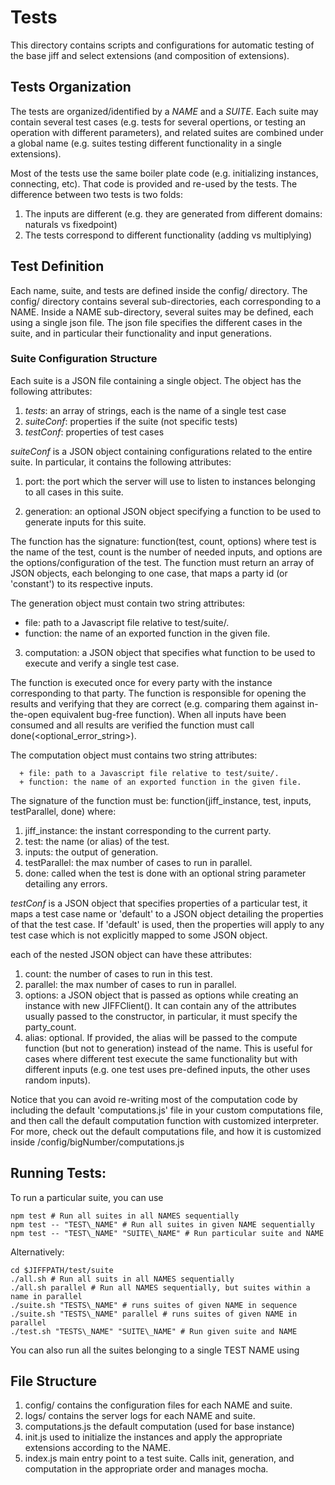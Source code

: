# Tests

This directory contains scripts and configurations for automatic testing of the base jiff 
and select extensions (and composition of extensions).

## Tests Organization

The tests are organized/identified by a *NAME* and a *SUITE*. Each suite may contain several
test cases (e.g. tests for several opertions, or testing an operation with different
parameters), and related suites are combined under a global name (e.g. suites testing different
functionality in a single extensions).

Most of the tests use the same boiler plate code (e.g. initializing instances, connecting, etc).
That code is provided and re-used by the tests. The difference between two tests is two folds:
1. The inputs are different (e.g. they are generated from different domains: naturals vs fixedpoint)
2. The tests correspond to different functionality (adding vs multiplying)

## Test Definition

Each name, suite, and tests are defined inside the config/ directory.
The config/ directory contains several sub-directories, each corresponding to a NAME.
Inside a NAME sub-directory, several suites may be defined, each using a single json file.
The json file specifies the different cases in the suite, and in particular their functionality
and input generations.

### Suite Configuration Structure

Each suite is a JSON file containing a single object. The object has the following attributes:
1. *tests*: an array of strings, each is the name of a single test case
2. *suiteConf*: properties if the suite (not specific tests)
3. *testConf*: properties of test cases

*suiteConf* is a JSON object containing configurations related to the entire suite. In particular,
it contains the following attributes:
1. port: the port which the server will use to listen to instances belonging to all cases in this suite.

2. generation: an optional JSON object specifying a function to be used to generate inputs for this suite.

 The function has the signature: function(test, count, options) where test is the name of the test, count
 is the number of needed inputs, and options are the options/configuration of the test. The function must
 return an array of JSON objects, each belonging to one case, that maps a party id (or 'constant') to its
 respective inputs.

 The generation object must contain two string attributes:
   * file: path to a Javascript file relative to test/suite/. 
   * function: the name of an exported function in the given file.

3. computation: a JSON object that specifies what function to be used to execute and verify a single test
case.

 The function is executed once for every party with the instance corresponding to that party. The function 
 is responsible for opening the results and verifying that they are correct (e.g. comparing them against
 in-the-open equivalent bug-free function). When all inputs have been consumed and all results are verified
 the function must call done(<optional_error_string>).

 The computation object must contains two string attributes:
 
      + file: path to a Javascript file relative to test/suite/. 
      + function: the name of an exported function in the given file.


 The signature of the function must be: function(jiff_instance, test, inputs, testParallel, done) where:

  1. jiff_instance: the instant corresponding to the current party.
  2. test: the name (or alias) of the test.
  3. inputs: the output of generation.
  4. testParallel: the max number of cases to run in parallel.
  5. done: called when the test is done with an optional string parameter detailing any errors.


*testConf* is a JSON object that specifies properties of a particular test, it maps a test case name or 'default'
to a JSON object detailing the properties of that the test case. If 'default' is used, then the properties will apply
to any test case which is not explicitly mapped to some JSON object.

each of the nested JSON object can have these attributes:
1. count: the number of cases to run in this test.
2. parallel: the max number of cases to run in parallel.
3. options: a JSON object that is passed as options while creating an instance with new JIFFClient(). It can contain 
   any of the attributes usually passed to the constructor, in particular, it must specify the party\_count.
4. alias: optional. If provided, the alias will be passed to the compute function (but not to generation) instead of the name.
   This is useful for cases where different test execute the same functionality but with different inputs (e.g. one test uses
   pre-defined inputs, the other uses random inputs).
   
Notice that you can avoid re-writing most of the computation code by including the default 'computations.js' file in your
custom computations file, and then call the default computation function with customized interpreter. For more, check out
the default computations file, and how it is customized inside /config/bigNumber/computations.js
   
## Running Tests:

To run a particular suite, you can use
```shell
npm test # Run all suites in all NAMES sequentially
npm test -- "TEST\_NAME" # Run all suites in given NAME sequentially
npm test -- "TEST\_NAME" "SUITE\_NAME" # Run particular suite and NAME
```

Alternatively:
```shell
cd $JIFFPATH/test/suite
./all.sh # Run all suits in all NAMES sequentially
./all.sh parallel # Run all NAMES sequentially, but suites within a name in parallel
./suite.sh "TESTS\_NAME" # runs suites of given NAME in sequence
./suite.sh "TESTS\_NAME" parallel # runs suites of given NAME in parallel
./test.sh "TESTS\_NAME" "SUITE\_NAME" # Run given suite and NAME
```

You can also run all the suites belonging to a single TEST NAME using



## File Structure

1. config/ contains the configuration files for each NAME and suite.
2. logs/ contains the server logs for each NAME and suite.
3. computations.js the default computation (used for base instance)
4. init.js used to initialize the instances and apply the appropriate extensions according to the NAME.
5. index.js main entry point to a test suite. Calls init, generation, and computation in the appropriate order
   and manages mocha.



